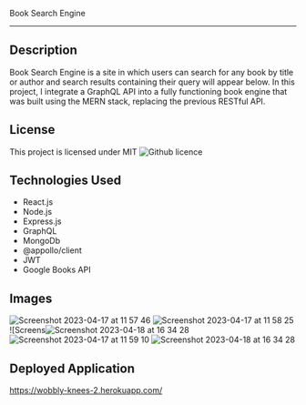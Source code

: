 Book Search Engine
______________________________________________________________________________________________

Description
----------------------------------------------------------------------------------------------
Book Search Engine is a site in which users can search for any book by title or author and search results containing their query will appear below. In this project, I integrate a GraphQL API into a fully functioning book engine that was built using the MERN stack, replacing the previous RESTful API.

License
----------------------------------------------------------------------------------------------
This project is licensed under MIT ![Github licence](http://img.shields.io/badge/license-MIT-blue.svg)

Technologies Used
----------------------------------------------------------------------------------------------
* React.js
* Node.js
* Express.js
* GraphQL
* MongoDb
* @appollo/client
* JWT
* Google Books API

Images
----------------------------------------------------------------------------------------------
![Screenshot 2023-04-17 at 11 57 46](https://user-images.githubusercontent.com/114526543/232467448-44772e10-a555-405f-8969-37bf57af86ec.png)
![Screenshot 2023-04-17 at 11 58 25](https://user-images.githubusercontent.com/114526543/232467473-7fce401a-1602-488a-9488-c8b9cdd0c675.png)
![Screens![Screenshot 2023-04-18 at 16 34 28](https://user-images.githubusercontent.com/114526543/232844676-f0d191f0-8d72-4bc5-b5e4-54e15b1aa150.png)
![Screenshot 2023-04-17 at 11 59 10](https://user-images.githubusercontent.com/114526543/232467502-3b01e3d7-9c1c-4e0a-ba8c-1920551779b5.png)
![Screenshot 2023-04-18 at 16 34 28](https://user-images.githubusercontent.com/114526543/232844807-7874e296-3254-453d-a305-aa34a31265f0.png)

Deployed Application
------------------------------------------------------------------------------------------------
https://wobbly-knees-2.herokuapp.com/
